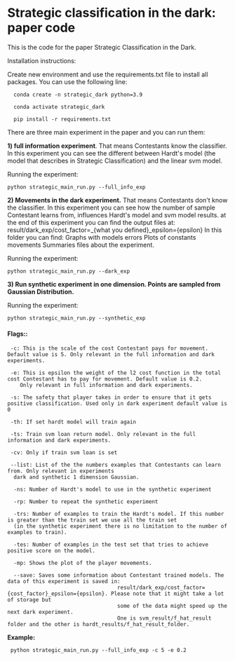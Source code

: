 # Strategic classification in the dark: paper code
This is the code for the paper Strategic Classification in the Dark.

Installation instructions:

Create new environment and use the requirements.txt file to install all packages.
You can use the following line:
  
      conda create -n strategic_dark python=3.9
      
      conda activate strategic_dark
      
      pip install -r requirements.txt

There are three main experiment in the paper and you can run them:

**1) full information experiment**. That means Contestants know the classifier. In this experiment you can see the
different between Hardt's model (the model that describes in Strategic Classification) and the linear svm model.

Running the experiment:

    python strategic_main_run.py --full_info_exp

**2) Movements in the dark experiment.** That means Contestants don't know the classifier. In this experiment you 
can see how the number of sample Contestant learns from, influences Hardt's model and svm model results.
at the end of this experiment you can find the output files at:
 result/dark_exp/cost_factor=_{what you defined}_epsilon={epsilon}
 In this folder you can find:
 Graphs with models errors
 Plots of constants movements
 Summaries files about the experiment.  

Running the experiment:

    python strategic_main_run.py --dark_exp

**3) Run synthetic experiment in one dimension. Points are sampled from Gaussian Distribution.**
 
 Running the experiment:
 
    python strategic_main_run.py --synthetic_exp

#### **Flags::**
     -c: This is the scale of the cost Contestant pays for movement. Default value is 5. Only relevant in the full information and dark experiments.
      
     -e: This is epsilon the weight of the l2 cost function in the total cost Contestant has to pay for movement. Default value is 0.2. 
        Only relevant in full information and dark experiments.
     
     -s: The safety that player takes in order to ensure that it gets positive classification. Used only in dark experiment default value is 0
     
     -th: If set hardt model will train again
     
     -ts: Train svm loan return model. Only relevant in the full information and dark experiments.
     
     -cv: Only if train svm loan is set
     
     --list: List of the the numbers examples that Contestants can learn from. Only relevant in experiments
      dark and synthetic 1 dimension Gaussian.
      
      -ns: Number of Hardt's model to use in the synthetic experiment
      
      -rp: Number to repeat the synthetic experiment
      
      -trs: Number of examples to train the Hardt's model. If this number is greater than the train set we use all the train set
      (in the synthetic experiment there is no limitation to the number of examples to train).
      
      -tes: Number of examples in the test set that tries to achieve positive score on the model.
      
      -mp: Shows the plot of the player movements.
      
      --save: Saves some information about Contestant trained models. The data of this experiment is saved in:
                                       result/dark_exp/cost_factor={cost_factor}_epsilon={epsilon}. Please note that it might take a lot of storage but
                                       some of the data might speed up the next dark experiment.
                                       One is svm_result/f_hat_result folder and the other is hardt_results/f_hat_result_folder.
                    
      
 
  **Example:**

     python strategic_main_run.py --full_info_exp -c 5 -e 0.2
 

